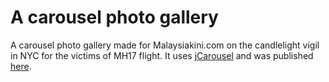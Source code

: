 A carousel photo gallery
====================
A carousel photo gallery made for Malaysiakini.com on the candlelight vigil in NYC for the victims of MH17 flight. It uses <a href="http://sorgalla.com/jcarousel/">jCarousel<a> and was published <a href="http://www.malaysiakini.com/news/269621">here<a>.

